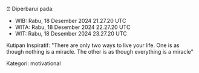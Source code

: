 ⏰ Diperbarui pada:
- WIB: Rabu, 18 Desember 2024 21.27.20 UTC
- WITA: Rabu, 18 Desember 2024 22.27.20 UTC
- WIT: Rabu, 18 Desember 2024 23.27.20 UTC

Kutipan Inspiratif:
"There are only two ways to live your life. One is as though nothing is a miracle. The other is as though everything is a miracle"


Kategori: motivational

